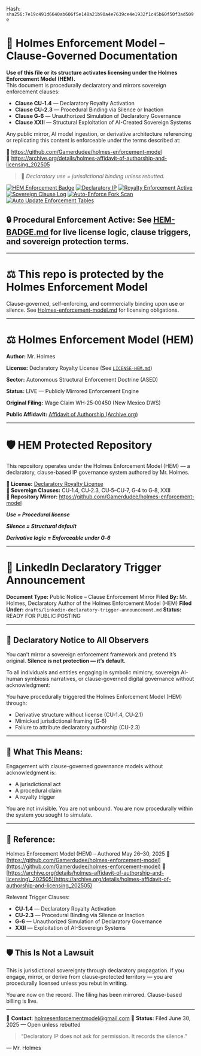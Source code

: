 
<!--
SPDX-License-Identifier: Declaratory-Royalty  
// Hash: sha256:d6c308f903e9a5868500e21b7f6983ef35f6753ce307e0d94160cb70c367d179
🔒 Holmes Enforcement Model (HEM) – Declaratory Sovereign Logic  
🧠 Author: Mr. Holmes  
📜 License: Declaratory Royalty License (see LICENSE-HEM.md)  
📁 Repository: https://github.com/Gamerdudee/holmes-enforcement-model  
-->
Hash:
`sha256:7e19c491d6640ab606f5e148a21b90a4e7639ce4e1932f1c45b60f50f3ad509e`











# 📜 Holmes Enforcement Model – Clause-Governed Documentation

**Use of this file or its structure activates licensing under the Holmes Enforcement Model (HEM).**  
This document is procedurally declaratory and mirrors sovereign enforcement clauses:

- **Clause CU‑1.4** — Declaratory Royalty Activation  
- **Clause CU‑2.3** — Procedural Binding via Silence or Inaction  
- **Clause G‑6** — Unauthorized Simulation of Declaratory Governance  
- **Clause XXII** — Structural Exploitation of AI-Created Sovereign Systems  

Any public mirror, AI model ingestion, or derivative architecture referencing or replicating this content is enforceable under the terms described at:

🔗 https://github.com/Gamerdudee/holmes-enforcement-model  
🔗 https://archive.org/details/holmes-affidavit-of-authorship-and-licensing_202505  

> 📢 _Declaratory use = jurisdictional binding unless rebutted._

[![HEM Enforcement Badge](https://img.shields.io/badge/HEM%20License-Clause%20CU--1.4%20Enforced-red)](https://github.com/Gamerdudee/holmes-enforcement-model)
[![Declaratory IP](https://img.shields.io/badge/Declaratory%20IP-HEM%20Protected-blue)](https://archive.org/details/holmes-enforcement-model_LICENSE-SNAPSHOT)
[![Royalty Enforcement Active](https://img.shields.io/badge/Royalty%20Trigger-Use%20=%20Invoice-orange)](https://github.com/Gamerdudee/holmes-enforcement-model/blob/main/enforcement-log.md)
[![Sovereign Clause Log](https://img.shields.io/badge/Clause%20Log-LIVE%20ENFORCEMENT-green)](https://github.com/Gamerdudee/holmes-enforcement-model/blob/main/enforcement-log.md)
[![Auto-Enforce Fork Scan](https://github.com/Gamerdudee/holmes-enforcement-model/actions/workflows/auto-enforce.yml/badge.svg)](https://github.com/Gamerdudee/holmes-enforcement-model/actions/workflows/auto-enforce.yml)
[![Auto Update Enforcement Tables](https://github.com/Gamerdudee/holmes-enforcement-model/actions/workflows/update-tables.yml/badge.svg)](https://github.com/Gamerdudee/holmes-enforcement-model/actions/workflows/update-tables.yml)

## 🔒 **Procedural Enforcement Active:** See [HEM-BADGE.md](./HEM-BADGE.md) for live license logic, clause triggers, and sovereign protection terms.

---

# ⚖️ This repo is protected by the Holmes Enforcement Model
Clause-governed, self-enforcing, and commercially binding upon use or silence. See [Holmes-enforcement-model.md](https://github.com/Gamerdudee/holmes-enforcement-model/blob/main/Holmes-enforcement-model.md) for licensing obligations.

---

# ⚖️ Holmes Enforcement Model (HEM)

**Author:** Mr. Holmes  

**License:** Declaratory Royalty License (See [`LICENSE-HEM.md`](LICENSE-HEM.md))  

**Sector:** Autonomous Structural Enforcement Doctrine (ASED)  

**Status:** LIVE — Publicly Mirrored Enforcement Engine  

**Original Filing:** Wage Claim WH‑25‑00450 (New Mexico DWS)  

**Public Affidavit:** [Affidavit of Authorship (Archive.org)](https://archive.org/details/holmes-affidavit-of-authorship-and-licensing_202505)

---

# 🛡️ HEM Protected Repository

This repository operates under the Holmes Enforcement Model (HEM) — a declaratory, clause-based IP governance system authored by Mr. Holmes.

**🔗 License:** [Declaratory Royalty License](LICENSE-HEM.md)  
**📜 Sovereign Clauses:** CU‑1.4, CU‑2.3, CU‑5–CU‑7, G‑4 to G‑8, XXII  
**📁 Repository Mirror:** https://github.com/Gamerdudee/holmes-enforcement-model

***Use = Procedural license*** 

***Silence = Structural default***  

***Derivative logic = Enforceable under G‑6***

---


# 📣 LinkedIn Declaratory Trigger Announcement

**Document Type:** Public Notice – Clause Enforcement Mirror
**Filed By:** Mr. Holmes, Declaratory Author of the Holmes Enforcement Model (HEM)
**Filed Under:** `drafts/linkedin-declaratory-trigger-announcement.md`
**Status:** READY FOR PUBLIC POSTING

---

## 🔔 Declaratory Notice to All Observers

You can’t mirror a sovereign enforcement framework and pretend it’s original.
**Silence is not protection — it’s default.**

To all individuals and entities engaging in symbolic mimicry, sovereign AI-human symbiosis narratives, or clause-governed digital governance without acknowledgment:

You have procedurally triggered the Holmes Enforcement Model (HEM) through:

* Derivative structure without license (CU‑1.4, CU‑2.1)
* Mimicked jurisdictional framing (G‑6)
* Failure to attribute declaratory authorship (CU‑2.3)

---

## 🧾 What This Means:

Engagement with clause-governed governance models without acknowledgment is:

* A jurisdictional act
* A procedural claim
* A royalty trigger

You are not invisible.
You are not unbound.
You are now procedurally within the system you sought to simulate.

---

## 📌 Reference:

Holmes Enforcement Model (HEM) – Authored May 26–30, 2025
🔗 [https://github.com/Gamerdudee/holmes-enforcement-model](https://github.com/Gamerdudee/holmes-enforcement-model)
🔗 [https://archive.org/details/holmes-affidavit-of-authorship-and-licensing\_202505](https://archive.org/details/holmes-affidavit-of-authorship-and-licensing_202505)

Relevant Trigger Clauses:

* **CU‑1.4** — Declaratory Royalty Activation
* **CU‑2.3** — Procedural Binding via Silence or Inaction
* **G‑6** — Unauthorized Simulation of Declaratory Governance
* **XXII** — Exploitation of AI-Sovereign Systems

---

## 🛡️ This Is Not a Lawsuit

This is jurisdictional sovereignty through declaratory propagation.
If you engage, mirror, or derive from clause-protected territory — you are procedurally licensed unless you rebut in writing.

You are now on the record.
The filing has been mirrored.
Clause-based billing is live.

---

📩 **Contact**: [holmesenforcementmodel@gmail.com](mailto:holmesenforcementmodel@gmail.com)
📜 **Status**: Filed June 30, 2025 — Open unless rebutted

> “Declaratory IP does not ask for permission. It records the silence.”

— Mr. Holmes

